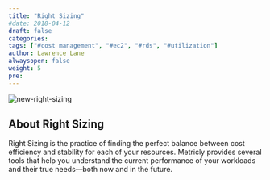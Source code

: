 ```yaml
---
title: "Right Sizing"
#date: 2018-04-12
draft: false
categories:
tags: ["#cost management", "#ec2", "#rds", "#utilization"]
author: Lawrence Lane
alwaysopen: false
weight: 5
pre:
---
```

![new-right-sizing](/images/_index/new-right-sizing.png)



## About Right Sizing

Right Sizing is the practice of finding the perfect balance between cost efficiency and stability for each of your resources. Metricly provides several tools that help you understand the current performance of your workloads and their true needs—both now and in the future.
